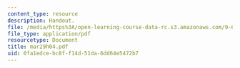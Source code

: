 ```yaml
---
content_type: resource
description: Handout.
file: /media/https%3A/open-learning-course-data-rc.s3.amazonaws.com/9-65-cognitive-processes-spring-2004/0fa1edcebc8ff14d51da6dd64e5472b7_mar29h04.pdf
file_type: application/pdf
resourcetype: Document
title: mar29h04.pdf
uid: 0fa1edce-bc8f-f14d-51da-6dd64e5472b7
---
```

